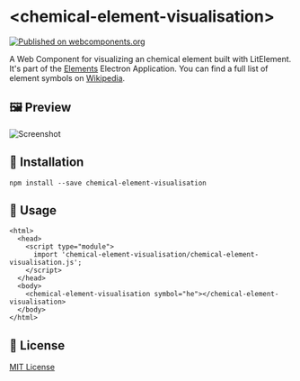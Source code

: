 # \<chemical-element-visualisation\>

[![Published on webcomponents.org](https://img.shields.io/badge/webcomponents.org-published-blue.svg)](https://www.webcomponents.org/element/chemical-element-visualisation)

A Web Component for visualizing an chemical element built with LitElement. It's part of the [Elements](https://github.com/FlorianFe/Elements) Electron Application. You can find a full list of element symbols on [Wikipedia](https://simple.wikipedia.org/wiki/List_of_elements_by_symbol). 

## 🖼 Preview

![Screenshot](https://florianfe.github.io/screenshots/chemical-element-visualisation/screenshot-1.png)


## 💾 Installation

```
npm install --save chemical-element-visualisation
```

## 🚀 Usage

```
<html>
  <head>
    <script type="module">
      import 'chemical-element-visualisation/chemical-element-visualisation.js';
    </script>
  </head>
  <body>
    <chemical-element-visualisation symbol="he"></chemical-element-visualisation>
  </body>
</html>
```

## 📖 License
[MIT License](https://github.com/FlorianFe/chemical-element-visualisation/blob/master/LICENSE.txt)
